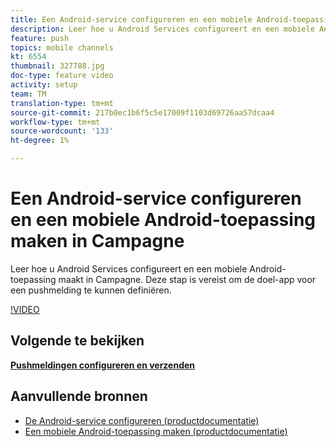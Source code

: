 ```yaml
---
title: Een Android-service configureren en een mobiele Android-toepassing maken in Campagne
description: Leer hoe u Android Services configureert en een mobiele Android-toepassing maakt in Campagne. Dat is nodig om de Neotrip-app te definiëren als het doel voor de pushmelding.
feature: push
topics: mobile channels
kt: 6554
thumbnail: 327788.jpg
doc-type: feature video
activity: setup
team: TM
translation-type: tm+mt
source-git-commit: 217b0ec1b6f5c5e17009f1103d69726aa57dcaa4
workflow-type: tm+mt
source-wordcount: '133'
ht-degree: 1%

---
```



# Een Android-service configureren en een mobiele Android-toepassing maken in Campagne

Leer hoe u Android Services configureert en een mobiele Android-toepassing maakt in Campagne. Deze stap is vereist om de doel-app voor een pushmelding te kunnen definiëren.

[!VIDEO](https://video.tv.adobe.com/v/327788?quality=12)

## Volgende te bekijken

**[Pushmeldingen configureren en verzenden](/help/tutorial-getting-started-with-push-notifications-for-android/configuring-and-sending-push-notifications.md)**

## Aanvullende bronnen

* [De Android-service configureren (productdocumentatie)](https://experienceleague.adobe.com/docs/campaign-classic/using/sending-messages/sending-push-notifications/configure-the-mobile-app/configuring-the-mobile-application-android.html#configuring-android-service)
* [Een mobiele Android-toepassing maken (productdocumentatie)](https://experienceleague.adobe.com/docs/campaign-classic/using/sending-messages/sending-push-notifications/configure-the-mobile-app/configuring-the-mobile-application-android.html#creating-android-app)
